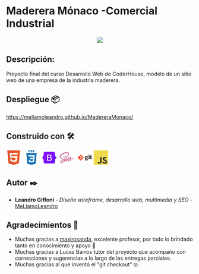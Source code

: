 # Maderera Mónaco -Comercial Industrial
<div id="header" align="center">  
  <img src="https://github.com/MeLlamoLeandro/MadereraMonaco/blob/master/assets/img/logo1bco.jpg?raw=true" width="100"/>
</div>

## Descripción:

Proyecto final del curso Desarrollo Web de CoderHouse, modelo de un sitio web de una empresa de la industria maderera.

## Despliegue 📦

https://mellamoleandro.github.io/MadereraMonaco/

## Construido con 🛠️

<div>
  <img src="https://github.com/devicons/devicon/blob/master/icons/html5/html5-original.svg" title="HTML5" alt="HTML" width="40" height="40"/>&nbsp;
  <img src="https://github.com/devicons/devicon/blob/master/icons/css3/css3-plain-wordmark.svg"  title="CSS3" alt="CSS" width="40" height="40"/>&nbsp;
  <img src="https://raw.githubusercontent.com/devicons/devicon/1119b9f84c0290e0f0b38982099a2bd027a48bf1/icons/bootstrap/bootstrap-original.svg" title="Bootstrap" alt="Bootstrap" width="40" height="40"/>&nbsp;
  <img src="https://raw.githubusercontent.com/devicons/devicon/1119b9f84c0290e0f0b38982099a2bd027a48bf1/icons/sass/sass-original.svg" title="Sass" alt="Sass" width="40" height="40"/>&nbsp;
  <img src="https://github.com/devicons/devicon/blob/master/icons/git/git-original-wordmark.svg" title="Git" alt="Git" width="40" height="40"/>
  <img src="https://github.com/devicons/devicon/blob/master/icons/javascript/javascript-original.svg" title="JavaScript" alt="JavaScript" width="40" height="40"/>&nbsp;
</div>
 
## Autor ✒️

* **Leandro Giffoni** - *Diseño wireframe, desarrollo web, multimedia y SEO* - [MeLlamoLeandro](https://github.com/MeLlamoLeandro)

## Agradecimientos 🎁

* Muchas gracias a [maxirosanda](https://github.com/maxirosanda), excelente profesor, por todo lo brindado tanto en conocimiento y apoyo 📢
* Muchas gracias a Lucas Barros tutor del proyecto que acompaño con correcciones y sugerencias a lo largo de las entregas parciales.
* Muchas gracias al que inventó el "git checkout" 🤓.
